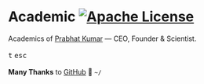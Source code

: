 # Academic [![Apache License](https://img.shields.io/badge/license-MIT-blue.svg)](https://github.com/iamprabhat/academic/blob/master/LICENSE)
Academics of [Prabhat Kumar](http://prabhatkumar.org/) — CEO, Founder & Scientist.
<br/><br/><kbd>t</kbd>&nbsp;<kbd>esc</kbd><br/><br/>
<b>Many Thanks</b> to [GitHub](https://github.com/) 💋 `~/`
